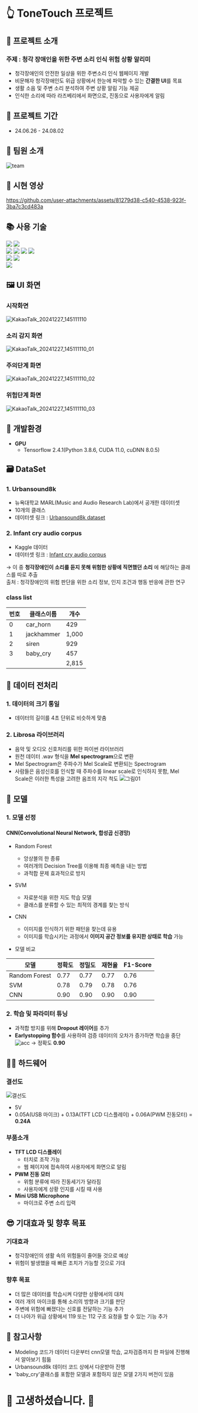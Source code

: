 # 👆 ToneTouch 프로젝트
## 📢 프로젝트 소개
### 주제 : 청각 장애인을 위한 주변 소리 인식 위험 상황 알리미
+ 청각장애인의 안전한 일상을 위한 주변소리 인식 웹페이지 개발
+ 비문해자 청각장애인도 위급 상황에서 한눈에 파악할 수 있는 **간결한  UI**를 목표
+ 생활 소음 및 주변 소리 분석하여 주변 상황 알림 기능 제공
+ 인식한 소리에 따라 라즈베리에서 화면으로, 진동으로 사용자에게 알림
       
## 📆 프로젝트 기간 
+ 24.06.26 - 24.08.02

## 🐣 팀원 소개
![team](https://github.com/user-attachments/assets/75a1cdfc-11ad-4293-9582-7a1feb50a736)

## 🎥 시현 영상
  
https://github.com/user-attachments/assets/81279d38-c540-4538-923f-3ba7c3cd483a

  
## 📚 사용 기술
<div> 
  <img src="https://img.shields.io/badge/python-3776AB?style=for-the-badge&logo=python&logoColor=white">
	<img src="https://img.shields.io/badge/jupyter-F37626?style=for-the-badge&logo=jupyter&logoColor=white">
  <br>
  <img src="https://img.shields.io/badge/html5-E34F26?style=for-the-badge&logo=html5&logoColor=white">
  <img src="https://img.shields.io/badge/css-1572B6?style=for-the-badge&logo=html5&logoColor=white">
  <img src="https://img.shields.io/badge/javascript-F7DF1E?style=for-the-badge&logo=javascript&logoColor=black">
  <img src="https://img.shields.io/badge/figma-F24E1E?style=for-the-badge&logo=figma&logoColor=white">
  <br>
  <img src="https://img.shields.io/badge/flask-000000?style=for-the-badge&logo=flask&logoColor=white">
  <img src="https://img.shields.io/badge/raspberrypi-A22846?style=for-the-badge&logo=raspberrypi&logoColor=white">
  <br>
  <img src="https://img.shields.io/badge/github-181717?style=for-the-badge&logo=github&logoColor=white">
</div>

## 🖼️ UI 화면
### 시작화면 
![KakaoTalk_20241227_145111110](https://github.com/user-attachments/assets/42518999-fd34-470d-94dd-19570cb10c4a)
### 소리 감지 화면
![KakaoTalk_20241227_145111110_01](https://github.com/user-attachments/assets/af5f9308-5b45-44ac-93b5-e35b69151869)
### 주의단계 화면
![KakaoTalk_20241227_145111110_02](https://github.com/user-attachments/assets/38823c65-5e5e-4888-818d-33ab02092cd2)
### 위험단계 화면
![KakaoTalk_20241227_145111110_03](https://github.com/user-attachments/assets/1ef46d79-31dc-4323-b009-f69c8ae2eb40)


## 📌 개발환경
+ **GPU**
  + Tensorflow 2.4.1(Python 3.8.6, CUDA 11.0, cuDNN 8.0.5)

## 🗃️ DataSet
### 1. Urbansound8k
+ 뉴욕대학교 MARL(Music and Audio Research Lab)에서 공개한 데이터셋
+ 10개의 클래스
+ 데이터셋 링크 : [Urbansound8k dataset](https://urbansounddataset.weebly.com/urbansound8k.html)
### 2. Infant cry audio corpus
+ Kaggle 데이터  
+ 데이터셋 링크 : [Infant cry audio corpus](https://www.kaggle.com/datasets/warcoder/infant-cry-audio-corpus)

→ 이 중 **청각장애인이 소리를 듣지 못해 위험한 상황에 직면했던 소리** 에 해당하는 클래스를 따로 추출    
출처 : 청각장애인의 위험 판단을 위한 소리 정보, 인지 조건과 행동 반응에 관한 연구
   
### class list  
| 번호 | 클래스이름 | 개수 |
|------|-----------|-------|
| 0 | car_horn | 429 |
| 1 | jackhammer | 1,000 | 
| 2 | siren | 929 | 
| 3 | baby_cry | 457 |
| | | 2,815 |


## 🔪 데이터 전처리
### 1. 데이터의 크기 통일
+ 데이터의 길이를 4초 단위로 비슷하게 맞춤
### 2. Librosa 라이브러리
+ 음악 및 오디오 신호처리를 위한 파이썬 라이브러리
+ 원천 데이터 .wav 형식을 **Mel spectrogram**으로 변환
+ Mel Spectrogram은 주파수가 Mel Scale로 변환되는 Spectrogram
+ 사람들은 음성신호를 인식할 때 주파수를 linear scale로 인식하지 못함, Mel Scale은 이러한 특성을 고려한 음조의 지각 척도
![그림01](https://github.com/user-attachments/assets/1d93f3cc-ce2e-42f0-9e46-d485ce9666e2)

## 🥇 모델
### 1. 모델 선정
#### CNN(Convolutional Neural Network, 합성곱 신경망)
+ Random Forest
  + 앙상블의 한 종류
  + 여러개의 Decision Tree를 이용해 최종 예측을 내는 방법
  + 과적합 문제 효과적으로 방지
+ SVM
  + 자료분석을 위한 지도 학습 모델
  + 클래스를 분류할 수 있는 최적의 경계를 찾는 방식
+ CNN
  + 이미지를 인식하기 위한 패턴을 찾는데 유용
  + 이미지를 학습시키는 과정에서 **이미지 공간 정보를 유지한 상태로 학습** 가능
  
+ 모델 비교
  
| 모델 | 정확도 | 정밀도 | 재현율 | F1-Score |
|------|--------|--------|--------|----------|
| Random Forest | 0.77 | 0.77 | 0.77 | 0.76 |
| SVM | 0.78 | 0.79 | 0.78 | 0.76 |
| CNN | 0.90 | 0.90 | 0.90 | 0.90 |

### 2. 학습 및 파라미터 튜닝
+ 과적합 방지를 위해 **Dropout 레이어**를 추가
+ **Earlystopping 함수**를 사용하여 검증 데이터의 오차가 증가하면 학습을 중단
![acc](https://github.com/user-attachments/assets/c4acecc7-9d5c-41a3-a63a-48b05b9ebdd2)
→ 정확도 **0.90**

## 👷‍♂️ 하드웨어
### 결선도
![결선도](https://github.com/user-attachments/assets/a2fbdde3-04a3-416e-bde4-699ac75171b0)
+ 5V
+ 0.05A(USB 마이크) + 0.13A(TFT LCD 디스플레이) + 0.06A(PWM 진동모터) = **0.24A**

### 부품소개
+ **TFT LCD 디스플레이**
  + 터치로 조작 가능
  + 웹 페이지에 접속하여 사용자에게 화면으로 알림
+ **PWM 진동 모터**
  + 위험 분류에 따라 진동세기가 달라짐
  + 사용자에게 상황 인지를 시킬 때 사용 
+ **Mini USB Microphone**
  + 마이크로 주변 소리 입력


## 😎 기대효과 및 향후 목표
### 기대효과
+ 청각장애인의 생활 속의 위험들이 줄어들 것으로 예상
+ 위험이 발생했을 때 빠른 조치가 가능할 것으로 기대
### 향후 목표
+ 더 많은 데이터를 학습시켜 다양한 상황에서의 대처
+ 여러 개의 마이크를 통해 소리의 방향과 크기를 판단
+ 주변에 위험에 빠졌다는 신호를 전달하는 기능 추가
+ 더 나아가 위급 상황에서 119 또는 112 구조 요청을 할 수 있는 기능 추가


## 📝 참고사항
+ Modeling 코드가 데이터 다운부터 cnn모델 학습, 교차검증까지 한 파일에 진행해서 알아보기 힘듦
+ Urbansound8k 데이터 코드 상에서 다운받아 진행
+ 'baby_cry'클래스를 포함한 모델과 포함하지 않은 모델 2가지 버전이 있음

# 👏 고생하셨습니다. 🥳


